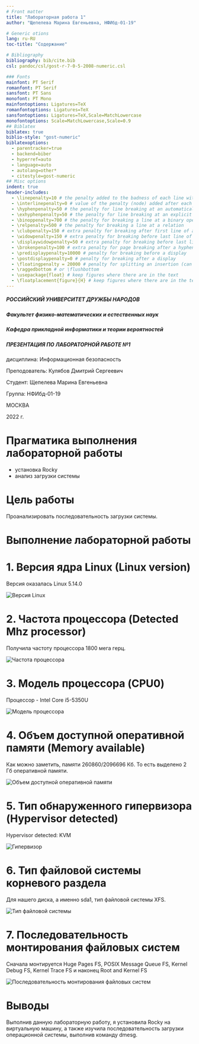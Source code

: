 ```yaml
---
# Front matter
title: "Лабораторная работа 1"
author: "Щепелева Марина Евгеньевна, НФИбд-01-19"

# Generic otions
lang: ru-RU
toc-title: "Содержание"

# Bibliography
bibliography: bib/cite.bib
csl: pandoc/csl/gost-r-7-0-5-2008-numeric.csl

### Fonts
mainfont: PT Serif
romanfont: PT Serif
sansfont: PT Sans
monofont: PT Mono
mainfontoptions: Ligatures=TeX
romanfontoptions: Ligatures=TeX
sansfontoptions: Ligatures=TeX,Scale=MatchLowercase
monofontoptions: Scale=MatchLowercase,Scale=0.9
## Biblatex
biblatex: true
biblio-style: "gost-numeric"
biblatexoptions:
  - parentracker=true
  - backend=biber
  - hyperref=auto
  - language=auto
  - autolang=other*
  - citestyle=gost-numeric
## Misc options
indent: true
header-includes:
  - \linepenalty=10 # the penalty added to the badness of each line within a paragraph (no associated penalty node) Increasing the value makes tex try to have fewer lines in the paragraph.
  - \interlinepenalty=0 # value of the penalty (node) added after each line of a paragraph.
  - \hyphenpenalty=50 # the penalty for line breaking at an automatically inserted hyphen
  - \exhyphenpenalty=50 # the penalty for line breaking at an explicit hyphen
  - \binoppenalty=700 # the penalty for breaking a line at a binary operator
  - \relpenalty=500 # the penalty for breaking a line at a relation
  - \clubpenalty=150 # extra penalty for breaking after first line of a paragraph
  - \widowpenalty=150 # extra penalty for breaking before last line of a paragraph
  - \displaywidowpenalty=50 # extra penalty for breaking before last line before a display math
  - \brokenpenalty=100 # extra penalty for page breaking after a hyphenated line
  - \predisplaypenalty=10000 # penalty for breaking before a display
  - \postdisplaypenalty=0 # penalty for breaking after a display
  - \floatingpenalty = 20000 # penalty for splitting an insertion (can only be split footnote in standard LaTeX)
  - \raggedbottom # or \flushbottom
  - \usepackage{float} # keep figures where there are in the text
  - \floatplacement{figure}{H} # keep figures where there are in the text
---
```


##### РОССИЙСКИЙ УНИВЕРСИТЕТ ДРУЖБЫ НАРОДОВ
##### Факультет физико-математических и естественных наук  
##### Кафедра прикладной информатики и теории вероятностей 
##### ПРЕЗЕНТАЦИЯ ПО ЛАБОРАТОРНОЙ РАБОТЕ №1

дисциплина: Информационная безопасность

Преподователь: Кулябов Дмитрий Сергеевич

Cтудент: Щепелева Марина Евгеньевна

Группа: НФИбд-01-19

МОСКВА

2022 г.

# **Прагматика выполнения лабораторной работы**

- установка Rocky
- анализ загрузки системы

# **Цель работы**

Проанализировать последовательность загрузки системы.

# **Выполнение лабораторной работы**

# 1. Версия ядра Linux (Linux version)

Версия оказалась Linux 5.14.0

![Версия Linux](images/2.png "Версия Linux")

# 2. Частота процессора (Detected Mhz processor)

Получила частоту процессора 1800 мега герц.

![Частота процессора](images/3.png "Частота процессора")

# 3. Модель процессора (CPU0)

Процессор - Intel Core i5-5350U

![Модель процессора](images/4.png "Модель процессора")

# 4. Объем доступной оперативной памяти (Memory available)

Как можно заметить, памяти 260860/2096696 Кб. То есть выделено 2 Гб оперативной памяти.

![Объем доступной оперативной памяти](images/5.png "Объем доступной оперативной памяти")

# 5. Тип обнаруженного гипервизора (Hypervisor detected)

Hypervisor detected: KVM

![Гипервизор](images/6.png "Гипервизор")

# 6. Тип файловой системы корневого раздела

Для нашего диска, а именно sda1, тип файловой системы XFS.

![Тип файловой системы](images/7.png "Тип файловой системы")

# 7. Последовательность монтирования файловых систем

Сначала монтируется Huge Pages FS, POSIX Message Queue FS, Kernel Debug FS, Kernel Trace FS и наконец Root and Kernel FS

![Последовательность монтирования файловых систем](images/8.png "Последовательность монтирования файловых систем")

# Выводы

Выполнив данную лабораторную работу, я установила Rocky на виртуальную машину, а также изучила последовательность загрузки операционной системы, выполнив команду dmesg.